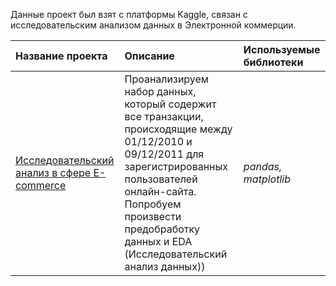 Данные проект был взят с платформы Kaggle, связан с исследовательским анализом данных в Электронной коммерции.

| Название проекта | Описание | Используемые библиотеки | 
| :---------------------- | :---------------------- | :---------------------- |
| [Исследовательский анализ в сфере E-commerce](https://github.com/MaKtRh/my_projects/blob/main/ГлавРосНефть.ipynb) | Проанализируем набор данных, который содержит все транзакции, происходящие между 01/12/2010 и 09/12/2011 для зарегистрированных пользователей онлайн-сайта. Попробуем произвести предобработку данных и EDA (Исследовательский анализ данных))| *pandas, matplotlib* |
